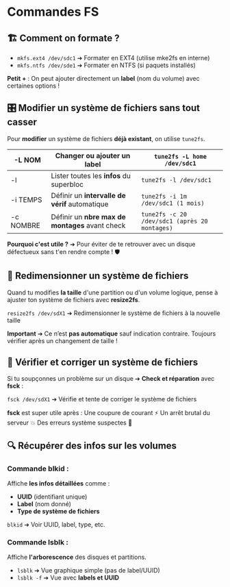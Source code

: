 # Commandes FS

## **🏗️ Comment on formate ?**

- `mkfs.ext4 /dev/sdc1` ➔ Formater en EXT4 (utilise mke2fs en interne)
- `mkfs.ntfs /dev/sde1` ➔ Formater en NTFS (si paquets installés)


**Petit +** : On peut ajouter directement un **label** (nom du volume) avec certaines options !



## **🎛️ Modifier un système de fichiers sans tout casser**

Pour **modifier** un système de fichiers **déjà existant**, on utilise `tune2fs`.

| -L NOM | Changer ou ajouter un **label** | `tune2fs -L home /dev/sdc1` |
|----|----|----|
| -l | Lister toutes les **infos** du superbloc | `tune2fs -l /dev/sdc1` |
| -i TEMPS | Définir un **intervalle de vérif** automatique | `tune2fs -i 1m /dev/sdc1 (1 mois)` |
| -c NOMBRE | Définir un **nbre max de montages** avant check | `tune2fs -c 20 /dev/sdc1 (après 20 montages)` |

**Pourquoi c'est utile ?** ➔ Pour éviter de te retrouver avec un disque défectueux sans t'en rendre compte ! 🛡️



## **📏 Redimensionner un système de fichiers**

Quand tu modifies **la taille** d'une partition ou d'un volume logique, pense à ajuster ton système de fichiers avec **resize2fs**.

`resize2fs /dev/sdX1` ➔ Redimensionner le système de fichiers à la nouvelle taille

**Important** ➔ Ce n’est **pas automatique** sauf indication contraire. Toujours vérifier après un changement de taille !



## **🧹 Vérifier et corriger un système de fichiers**

Si tu soupçonnes un problème sur un disque ➔ **Check et réparation** avec **fsck** :

`fsck /dev/sdX1` ➔ Vérifie et tente de corriger le système de fichiers

**fsck** est super utile après : Une coupure de courant ⚡ Un arrêt brutal du serveur 💥 Des erreurs système suspectes 🧐



## **🔍 Récupérer des infos sur les volumes**

### Commande **blkid** :
Affiche **les infos détaillées** comme : 
- **UUID** (identifiant unique)
- **Label** (nom donné)
- **Type de système de fichiers**

`blkid` ➔ Voir UUID, label, type, etc.


### Commande **lsblk** :
Affiche **l'arborescence** des disques et partitions.

- `lsblk`    ➔ Vue graphique simple (pas de label/UUID)
- `lsblk -f` ➔ Vue avec **labels et UUID** 




